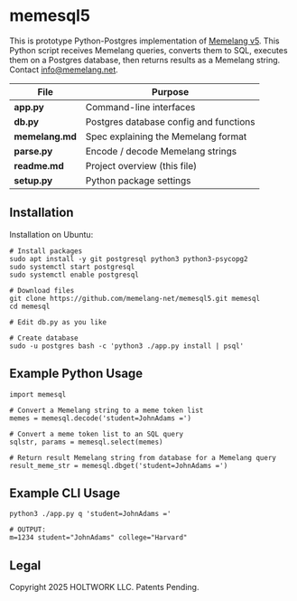 # memesql5

This is prototype Python-Postgres implementation of [Memelang v5](memelang.md). This Python script receives Memelang queries, converts them to SQL, executes them on a Postgres database, then returns results as a Memelang string. Contact [info@memelang.net](mailto:info@memelang.net).

| File | Purpose |
|------|---------------------------------------------------------------------|
| **app.py** | Command-line interfaces |
| **db.py** | Postgres database config and functions |
| **memelang.md** | Spec explaining the Memelang format |
| **parse.py** | Encode / decode Memelang strings |
| **readme.md** | Project overview (this file) |
| **setup.py** | Python package settings |

## Installation

Installation on Ubuntu:

	# Install packages
	sudo apt install -y git postgresql python3 python3-psycopg2
	sudo systemctl start postgresql
	sudo systemctl enable postgresql
	
	# Download files
	git clone https://github.com/memelang-net/memesql5.git memesql
	cd memesql

	# Edit db.py as you like

	# Create database
	sudo -u postgres bash -c 'python3 ./app.py install | psql'

## Example Python Usage

	import memesql

	# Convert a Memelang string to a meme token list
	memes = memesql.decode('student=JohnAdams =')

	# Convert a meme token list to an SQL query
	sqlstr, params = memesql.select(memes)

	# Return result Memelang string from database for a Memelang query
	result_meme_str = memesql.dbget('student=JohnAdams =')

## Example CLI Usage

	python3 ./app.py q 'student=JohnAdams ='

	# OUTPUT:
	m=1234 student="JohnAdams" college="Harvard"

## Legal

Copyright 2025 HOLTWORK LLC. Patents Pending.